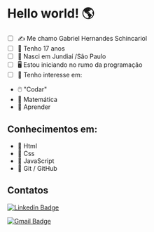 # Hello world!  🌎

 - [ ] ✍️ Me chamo Gabriel Hernandes Schincariol 
 - [ ] 📅 Tenho 17 anos 
 - [ ] 🌇 Nasci em Jundiaí /São Paulo 
 - [ ] 🖥️ Estou iniciando no rumo da programação 
 - [ ] 📌 Tenho interesse em:
 - 🖱️ "Codar"
 - 🧮 Matemática
 - 📖 Aprender

## Conhecimentos em:

 - 🏁 Html
 - 🏁 Css
 - 🏁 JavaScript
 - 📁 Git / GitHub

## Contatos

[![Linkedin Badge](https://img.shields.io/badge/-Gabriel%20Schincariol-blue?style=flat-square&logo=Linkedin&logoColor=white&link=https://www.linkedin.com/in/gabrielschincariol/)](https://www.linkedin.com/in/gabrielschincariol/) 

[![Gmail Badge](https://img.shields.io/badge/-Gabriel_Schincariol-red?style=flat-square&logo=Gmail&logoColor=white&link=mailto:gschin11@gmail.com)](mailto:gschin11@gmail.com)
